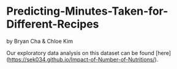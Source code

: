 # Predicting-Minutes-Taken-for-Different-Recipes

by Bryan Cha & Chloe Kim

Our exploratory data analysis on this dataset can be found [here] (https://sek034.github.io/Impact-of-Number-of-Nutritions/). 
